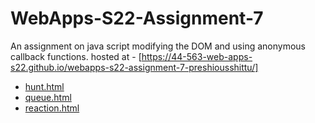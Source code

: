 # WebApps-S22-Assignment-7
An assignment on java script modifying the DOM and using anonymous callback functions.
hosted at - [https://44-563-web-apps-s22.github.io/webapps-s22-assignment-7-preshiousshittu/]
* [hunt.html](hunt.html)
* [queue.html](queue.html)
* [reaction.html](reaction.html)

